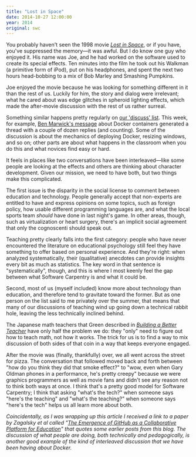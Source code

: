 ```yaml
---
title: "Lost in Space"
date: 2014-10-27 12:00:00
year: 2014
original: swc
---
```

<p>
  You probably haven't seen the 1998 movie <a href="http://www.imdb.com/title/tt0120738/"><em>Lost in Space</em></a>,
  or if you have,
  you've suppressed the memory&mdash;it was awful.
  But I do know one guy who enjoyed it.
  His name was Joe,
  and he had worked on the software used to create its special effects.
  Ten minutes into the film he took out his Walkman (a primitive form of iPod),
  put on his headphones,
  and spent the next two hours head-bobbing
  to a mix of Bob Marley and Smashing Pumpkins.
</p>
<p>
  Joe enjoyed the movie because
  he was looking for something different in it than the rest of us.
  Luckily for him,
  the story and dialog were irrelevant;
  what he cared about was edge glitches in spheroid lighting effects,
  which made the after-movie discussion with the rest of us rather surreal.
</p>
<p>
  Something similar happens pretty regularly on
  <a href="{{site.mailing_lists}}/pipermail/discuss/">our 'discuss' list</a>.
  This week,
  for example,
  <a href="{{site.mailing_lists}}/pipermail/discuss/2014-October/002259.html">Ben Marwick's message</a>
  about Docker containers
  generated a thread with a couple of dozen replies (and counting).
  Some of the discussion is about the mechanics of deploying Docker,
  resizing windows,
  and so on;
  other parts are about what happens in the classroom when you do this
  and what novices find easy or hard.
</p>
<p>
  It feels in places like two conversations have been interleaved&mdash;like
  some people are looking at the effects
  and others are thinking about character development.
  Given our mission,
  we need to have both,
  but two things make this complicated.
</p>
<p>
  The first issue is the disparity in the social license to comment
  between education and technology.
  People generally accept that
  non-experts are entitled to have and express opinions on some topics,
  such as foreign policy,
  how usable different programming languages are,
  and what the local sports team <em>should</em> have done in last night's game.
  In other areas,
  though,
  such as virtualization or heart surgery,
  there's an implicit social agreement that only the cognoscenti should speak out.
</p>
<p>
  Teaching pretty clearly falls into the first category:
  people who have never encountered the literature on educational psychology
  still feel they have something to offer based on personal experience.
  And they're right:
  when analyzed systematically,
  their (qualitative) anecdotes can provide insights every bit as much as statistics.
  The key word in that sentence is "systematically",
  though,
  and this is where I most keenly feel the gap between
  what Software Carpentry is
  and what it could be.
</p>
<p>
  Second,
  most of us (myself included) know more about technology than education,
  and therefore tend to gravitate toward the former.
  But as one person on the list said to me privately over the summer,
  that means that many of our discussions of teaching
  wind up going down a technical rabbit hole,
  leaving the less technically inclined behind.
</p>
<p>
  The Japanese math teachers that Green described in
  <a href="{{site.baseurl}}/blog/2014/09/building-better-teachers.html"><em>Building a Better Teacher</em></a>
  have only half the problem we do:
  they "only" need to figure out how to teach math,
  not how it works.
  The trick for us is to find a way to mix discussion of both sides of that coin
  in a way that keeps everyone engaged.
</p>
<p>
  After the movie was (finally, thankfully) over,
  we all went across the street for pizza.
  The conversation that followed moved back and forth between
  "how do you think they did that smoke effect?"
  to "wow, even when Gary Oldman phones in a performance, he's pretty creepy"
  because we were graphics programmers as well as movie fans
  and didn't see any reason not to think both ways at once.
  I think that's a pretty good model for Software Carpentry;
  I think that asking "what's the tech?" when someone says "here's the teaching"
  and "what's the teaching?" when someone says "here's the tech"
  helps us all learn more about both.
</p>
<p>
  <em>
    Coincidentally,
    as I was wrapping up this article I received a link to
    a paper by Zagalsky et al called
    "<a href="http://alexeyza.com/pdf/cscw15.pdf">The Emergence of GitHub as a Collaborative Platform for Education</a>"
    that quotes some earlier posts from this blog.
    The discussion of what people are doing,
    both technically and pedagogically,
    is another good example of the kind of interleaved discussion
    that we have been having about Docker.
  </em>
</p>
